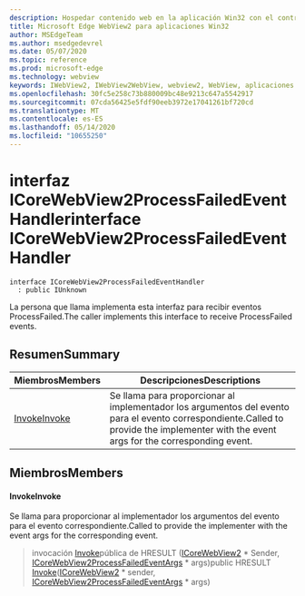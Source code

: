 ```yaml
---
description: Hospedar contenido web en la aplicación Win32 con el control Microsoft Edge WebView2
title: Microsoft Edge WebView2 para aplicaciones Win32
author: MSEdgeTeam
ms.author: msedgedevrel
ms.date: 05/07/2020
ms.topic: reference
ms.prod: microsoft-edge
ms.technology: webview
keywords: IWebView2, IWebView2WebView, webview2, WebView, aplicaciones Win32, Win32, Edge, ICoreWebView2, ICoreWebView2Controller, control de explorador, HTML Edge
ms.openlocfilehash: 30fc5e258c73b880009bc48e9213c647a5542917
ms.sourcegitcommit: 07cda56425e5fdf90eeb3972e17041261bf720cd
ms.translationtype: MT
ms.contentlocale: es-ES
ms.lasthandoff: 05/14/2020
ms.locfileid: "10655250"
---
```

# <span data-ttu-id="5392f-104">interfaz ICoreWebView2ProcessFailedEventHandler</span><span class="sxs-lookup"><span data-stu-id="5392f-104">interface ICoreWebView2ProcessFailedEventHandler</span></span> 

```
interface ICoreWebView2ProcessFailedEventHandler
  : public IUnknown
```

<span data-ttu-id="5392f-105">La persona que llama implementa esta interfaz para recibir eventos ProcessFailed.</span><span class="sxs-lookup"><span data-stu-id="5392f-105">The caller implements this interface to receive ProcessFailed events.</span></span>

## <span data-ttu-id="5392f-106">Resumen</span><span class="sxs-lookup"><span data-stu-id="5392f-106">Summary</span></span>

 <span data-ttu-id="5392f-107">Miembros</span><span class="sxs-lookup"><span data-stu-id="5392f-107">Members</span></span>                        | <span data-ttu-id="5392f-108">Descripciones</span><span class="sxs-lookup"><span data-stu-id="5392f-108">Descriptions</span></span>
--------------------------------|---------------------------------------------
[<span data-ttu-id="5392f-109">Invoke</span><span class="sxs-lookup"><span data-stu-id="5392f-109">Invoke</span></span>](#invoke) | <span data-ttu-id="5392f-110">Se llama para proporcionar al implementador los argumentos del evento para el evento correspondiente.</span><span class="sxs-lookup"><span data-stu-id="5392f-110">Called to provide the implementer with the event args for the corresponding event.</span></span>

## <span data-ttu-id="5392f-111">Miembros</span><span class="sxs-lookup"><span data-stu-id="5392f-111">Members</span></span>

#### <span data-ttu-id="5392f-112">Invoke</span><span class="sxs-lookup"><span data-stu-id="5392f-112">Invoke</span></span> 

<span data-ttu-id="5392f-113">Se llama para proporcionar al implementador los argumentos del evento para el evento correspondiente.</span><span class="sxs-lookup"><span data-stu-id="5392f-113">Called to provide the implementer with the event args for the corresponding event.</span></span>

> <span data-ttu-id="5392f-114">invocación [Invoke](#invoke)pública de HRESULT ([ICoreWebView2](icorewebview2.md) \* Sender, [ICoreWebView2ProcessFailedEventArgs](icorewebview2processfailedeventargs.md) \* args)</span><span class="sxs-lookup"><span data-stu-id="5392f-114">public HRESULT [Invoke](#invoke)([ICoreWebView2](icorewebview2.md) \* sender, [ICoreWebView2ProcessFailedEventArgs](icorewebview2processfailedeventargs.md) \* args)</span></span>

